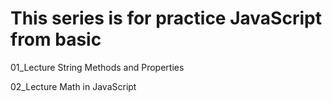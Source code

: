 # This series is for practice JavaScript from basic
<p>01_Lecture String Methods and Properties</p>
<p>02_Lecture Math in JavaScript</p>